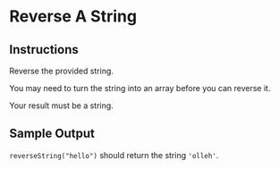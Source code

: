# Reverse A String

## Instructions 

Reverse the provided string.

You may need to turn the string into an array before you can reverse it.

Your result must be a string.

## Sample Output 

`reverseString("hello")` should return the string `'olleh'`.